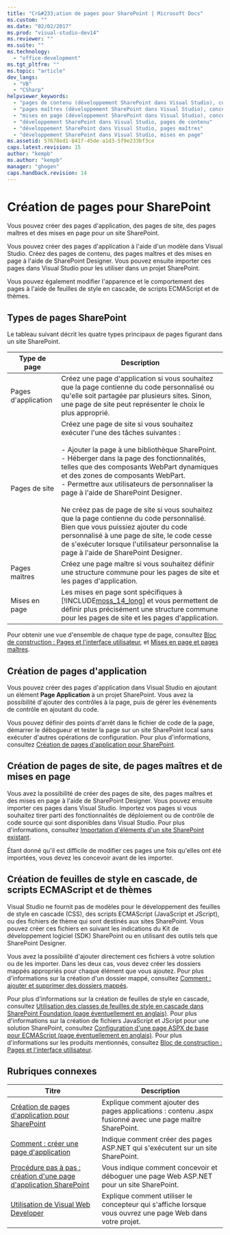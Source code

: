 ```yaml
---
title: "Cr&#233;ation de pages pour SharePoint | Microsoft Docs"
ms.custom: ""
ms.date: "02/02/2017"
ms.prod: "visual-studio-dev14"
ms.reviewer: ""
ms.suite: ""
ms.technology: 
  - "office-development"
ms.tgt_pltfrm: ""
ms.topic: "article"
dev_langs: 
  - "VB"
  - "CSharp"
helpviewer_keywords: 
  - "pages de contenu (développement SharePoint dans Visual Studio), concevoir"
  - "pages maîtres (développement SharePoint dans Visual Studio), concevoir"
  - "mises en page (développement SharePoint dans Visual Studio), concevoir"
  - "développement SharePoint dans Visual Studio, pages de contenu"
  - "développement SharePoint dans Visual Studio, pages maîtres"
  - "développement SharePoint dans Visual Studio, mises en page"
ms.assetid: 57678ed1-841f-45de-a1d3-5f9e233bf3ce
caps.latest.revision: 15
author: "kempb"
ms.author: "kempb"
manager: "ghogen"
caps.handback.revision: 14
---
```

# Cr&#233;ation de pages pour SharePoint
  Vous pouvez créer des pages d'application, des pages de site, des pages maîtres et des mises en page pour un site SharePoint.  
  
 Vous pouvez créer des pages d'application à l'aide d'un modèle dans Visual Studio.  Créez des pages de contenu, des pages maîtres et des mises en page à l'aide de SharePoint Designer.  Vous pouvez ensuite importer ces pages dans Visual Studio pour les utiliser dans un projet SharePoint.  
  
 Vous pouvez également modifier l'apparence et le comportement des pages à l'aide de feuilles de style en cascade, de scripts ECMAScript et de thèmes.  
  
## Types de pages SharePoint  
 Le tableau suivant décrit les quatre types principaux de pages figurant dans un site SharePoint.  
  
|Type de page|Description|  
|------------------|-----------------|  
|Pages d'application|Créez une page d'application si vous souhaitez que la page contienne du code personnalisé ou qu'elle soit partagée par plusieurs sites.  Sinon, une page de site peut représenter le choix le plus approprié.|  
|Pages de site|Créez une page de site si vous souhaitez exécuter l'une des tâches suivantes :<br /><br /> -   Ajouter la page à une bibliothèque SharePoint.<br />-   Héberger dans la page des fonctionnalités, telles que des composants WebPart dynamiques et des zones de composants WebPart.<br />-   Permettre aux utilisateurs de personnaliser la page à l'aide de SharePoint Designer.<br /><br /> Ne créez pas de page de site si vous souhaitez que la page contienne du code personnalisé.  Bien que vous puissiez ajouter du code personnalisé à une page de site, le code cesse de s'exécuter lorsque l'utilisateur personnalise la page à l'aide de SharePoint Designer.|  
|Pages maîtres|Créez une page maître si vous souhaitez définir une structure commune pour les pages de site et les pages d'application.|  
|Mises en page|Les mises en page sont spécifiques à [!INCLUDE[moss_14_long](../sharepoint/includes/moss-14-long-md.md)] et vous permettent de définir plus précisément une structure commune pour les pages de site et les pages d'application.|  
  
 Pour obtenir une vue d'ensemble de chaque type de page, consultez [Bloc de construction : Pages et l'interface utilisateur](http://go.microsoft.com/fwlink/?LinkID=182095), et [Mises en page et pages maîtres](http://go.microsoft.com/fwlink/?LinkID=182096).  
  
## Création de pages d'application  
 Vous pouvez créer des pages d'application dans Visual Studio en ajoutant un élément **Page Application** à un projet SharePoint.  Vous avez la possibilité d'ajouter des contrôles à la page, puis de gérer les événements de contrôle en ajoutant du code.  
  
 Vous pouvez définir des points d'arrêt dans le fichier de code de la page, démarrer le débogueur et tester la page sur un site SharePoint local sans exécuter d'autres opérations de configuration.  Pour plus d'informations, consultez [Création de pages d'application pour SharePoint](../sharepoint/creating-application-pages-for-sharepoint.md).  
  
## Création de pages de site, de pages maîtres et de mises en page  
 Vous avez la possibilité de créer des pages de site, des pages maîtres et des mises en page à l'aide de SharePoint Designer.  Vous pouvez ensuite importer ces pages dans Visual Studio.  Importez vos pages si vous souhaitez tirer parti des fonctionnalités de déploiement ou de contrôle de code source qui sont disponibles dans Visual Studio.  Pour plus d'informations, consultez [Importation d'éléments d'un site SharePoint existant](../sharepoint/importing-items-from-an-existing-sharepoint-site.md).  
  
 Étant donné qu'il est difficile de modifier ces pages une fois qu'elles ont été importées, vous devez les concevoir avant de les importer.  
  
## Création de feuilles de style en cascade, de scripts ECMAScript et de thèmes  
 Visual Studio ne fournit pas de modèles pour le développement des feuilles de style en cascade \(CSS\), des scripts ECMAScript \(JavaScript et JScript\), ou des fichiers de thème qui sont destinés aux sites SharePoint.  Vous pouvez créer ces fichiers en suivant les indications du Kit de développement logiciel \(SDK\) SharePoint ou en utilisant des outils tels que SharePoint Designer.  
  
 Vous avez la possibilité d'ajouter directement ces fichiers à votre solution ou de les importer.  Dans les deux cas, vous devez créer les dossiers mappés appropriés pour chaque élément que vous ajoutez.  Pour plus d'informations sur la création d'un dossier mappé, consultez [Comment : ajouter et supprimer des dossiers mappés](../sharepoint/how-to-add-and-remove-mapped-folders.md).  
  
 Pour plus d'informations sur la création de feuilles de style en cascade, consultez [Utilisation des classes de feuilles de style en cascade dans SharePoint Foundation \(page éventuellement en anglais\)](http://go.microsoft.com/fwlink/?LinkID=182098).  Pour plus d'informations sur la création de fichiers JavaScript et JScript pour une solution SharePoint, consultez [Configuration d'une page ASPX de base pour ECMAScript \(page éventuellement en anglais\)](http://go.microsoft.com/fwlink/?LinkID=182099).  Pour plus d'informations sur les produits mentionnés, consultez [Bloc de construction : Pages et l'interface utilisateur](http://go.microsoft.com/fwlink/?LinkID=182095).  
  
## Rubriques connexes  
  
|Titre|Description|  
|-----------|-----------------|  
|[Création de pages d'application pour SharePoint](../sharepoint/creating-application-pages-for-sharepoint.md)|Explique comment ajouter des pages applications : contenu .aspx fusionné avec une page maître SharePoint.|  
|[Comment : créer une page d'application](../sharepoint/how-to-create-an-application-page.md)|Indique comment créer des pages ASP.NET qui s'exécutent sur un site SharePoint.|  
|[Procédure pas à pas : création d'une page d'application SharePoint](../sharepoint/walkthrough-creating-a-sharepoint-application-page.md)|Vous indique comment concevoir et déboguer une page Web ASP.NET pour un site SharePoint.|  
|[Utilisation de Visual Web Developer](http://msdn.microsoft.com/fr-fr/9c31f93b-c8fb-4599-9b14-6194ec8c7539)|Explique comment utiliser le concepteur qui s'affiche lorsque vous ouvrez une page Web dans votre projet.|  
  
  